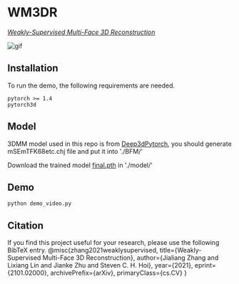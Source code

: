 # WM3DR
*[Weakly-Supervised Multi-Face 3D Reconstruction](https://arxiv.org/abs/2101.02000)*

![gif](result/out.gif)

## Installation

To run the demo, the following requirements are needed.
```
pytorch >= 1.4
pytorch3d
```

## Model
3DMM model used in this repo is from [Deep3dPytorch](https://github.com/changhongjian/Deep3DFaceReconstruction-pytorch), you should generate mSEmTFK68etc.chj file and put it into './BFM/'

Download the trained model [final.pth](https://drive.google.com/file/d/1Rx76Q2pkinxY8T5EtGHyc8bqlZhSYWtf/view?usp=sharing) in './model/'

## Demo
```
python demo_video.py
```

## Citation

If you find this project useful for your research, please use the following BibTeX entry.
  @misc{zhang2021weaklysupervised,
      title={Weakly-Supervised Multi-Face 3D Reconstruction}, 
      author={Jialiang Zhang and Lixiang Lin and Jianke Zhu and Steven C. H. Hoi},
      year={2021},
      eprint={2101.02000},
      archivePrefix={arXiv},
      primaryClass={cs.CV}
 }
